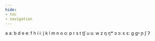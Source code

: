 ```yaml
---
hide:
- toc
- navigation
---
```

a
aː
b
d
e
eː
f
h
i
iː
j̃
k
l
m
n
o
oː
p
r
s
t
t̠ʃ
u
uː
w
z
ŋ
ŋʷ
ɔ
ɔː
ɛ
ɛː
ɡ
ɡᶣ
ɲ
ʃ
ʔ
